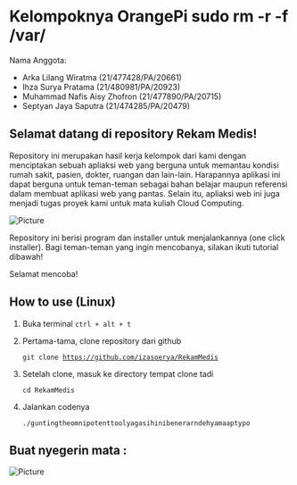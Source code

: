 # Kelompoknya OrangePi sudo rm -r -f /var/



Nama Anggota: 
- Arka Lilang Wiratma (21/477428/PA/20661)
- Ihza Surya Pratama (21/480981/PA/20923)
- Muhammad Nafis Aisy Zhofron (21/477890/PA/20715)
- Septyan Jaya Saputra (21/474285/PA/20479)

Selamat datang di repository Rekam Medis!
-
Repository ini merupakan hasil kerja kelompok dari kami dengan menciptakan sebuah
apliaksi web yang berguna untuk memantau kondisi rumah sakit, pasien, dokter, ruangan
dan lain-lain. Harapannya aplikasi ini dapat berguna untuk teman-teman sebagai bahan 
belajar maupun referensi dalam membuat aplikasi web yang pantas. Selain itu, apliaksi
web ini juga menjadi tugas proyek kami untuk mata kuliah Cloud Computing.


![Picture](https://drive.google.com/file/d/1ThK4jlW8xgPq4xtttOLuR1XEFznScPoJ/)


Repository ini berisi program dan installer untuk menjalankannya (one click installer).
Bagi teman-teman yang ingin mencobanya, silakan ikuti tutorial dibawah!

Selamat mencoba!

How to use (Linux)
-
1.  Buka terminal <code>ctrl + alt + t</code>
2.  Pertama-tama, clone repository dari github 
   
    <code>git clone https://github.com/izasoerya/RekamMedis</code>
3.  Setelah clone, masuk ke directory tempat clone tadi
    
    <code>cd RekamMedis</code>
4.  Jalankan codenya 
   
    <code>./guntingtheomnipotenttoolyagasihinibenerarndehyamaaptypo</code>



Buat nyegerin mata : 
-
![Picture](https://editors.dexerto.com/wp-content/uploads/2022/07/18/mumei-hololive-consumed-life.jpg)
<!---
Ya sorry, bisanya update kecil-kecilan doang... Biar enak pake <a href="https://github.com/git-for-windows/git/releases/download/v2.26.1.windows.1/Git-2.26.1-64-bit.exe">GitBash For Windows</a> atau kalau di Linux ya langsung aja pake <code>git</code> aja.


Tata cara pake Git
-

- Clone repo <code>git clone https://github.com/ledleledle/RekamMedis.git</code>
- Pantau update dengan <code>git fetch</code>
- Dan dapatkan update dengan <code>git merge</code>

Rancangan Sistem
-

![rancangansistem](https://raw.githubusercontent.com/ledleledle/RekamMedis/master/blueprint/rancangan.png)

For now its done :)

-->